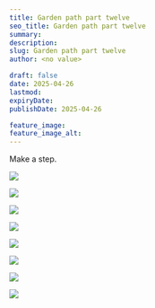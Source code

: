 ```yaml
---
title: Garden path part twelve
seo_title: Garden path part twelve
summary:
description:
slug: Garden path part twelve
author: <no value>

draft: false
date: 2025-04-26
lastmod:
expiryDate:
publishDate: 2025-04-26

feature_image:
feature_image_alt:
---
```

Make a step.

![](/images/2004.jpeg )

![](/images/2005.jpeg )

![](/images/2007.jpeg )

![](/images/2009.jpeg )

![](/images/2010.jpeg )

![](/images/2012.jpeg )

![](/images/2013.jpeg )

![](/images/2015.jpeg )